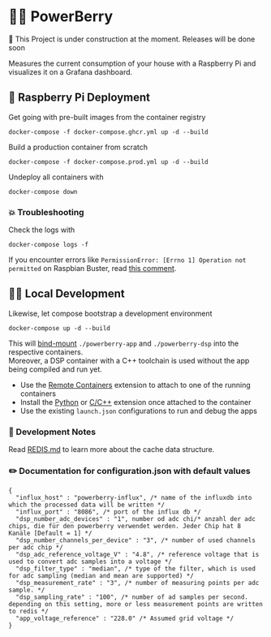 # 🔌🍇 PowerBerry 

:construction_worker: This Project is under construction at the moment. Releases will be done soon

Measures the current consumption of your house with a Raspberry Pi and visualizes it on a Grafana dashboard.


## 🍓 Raspberry Pi Deployment

Get going with pre-built images from the container registry

    docker-compose -f docker-compose.ghcr.yml up -d --build

Build a production container from scratch

    docker-compose -f docker-compose.prod.yml up -d --build

Undeploy all containers with

    docker-compose down

### 💥 Troubleshooting

Check the logs with

    docker-compose logs -f

If you encounter errors like `PermissionError: [Errno 1] Operation not permitted` on Raspbian Buster, read [this comment](https://github.com/Steckdoose4711/powerberry/issues/13#issuecomment-955240891).

## 👩‍💻 Local Development

Likewise, let compose bootstrap a development environment

    docker-compose up -d --build

This will [bind-mount](https://docs.docker.com/storage/bind-mounts/) `./powerberry-app` and `./powerberry-dsp` into the respective containers.  
Moreover, a DSP container with a C++ toolchain is used without the app being compiled and run yet.

- Use the [Remote Containers](https://marketplace.visualstudio.com/items?itemName=ms-vscode-remote.remote-containers) extension to attach to one of the running containers
- Install the [Python](https://marketplace.visualstudio.com/items?itemName=ms-python.python) or [C/C++](https://marketplace.visualstudio.com/items?itemName=ms-vscode.cpptools) extension once attached to the container
- Use the existing `launch.json` configurations to run and debug the apps

### 📃 Development Notes

Read [REDIS.md](REDIS.md) to learn more about the cache data structure.

### :pencil2: Documentation for configuration.json with default values
```jsonc
{
  "influx_host" : "powerberry-influx", /* name of the influxdb into which the processed data will be written */
  "influx_port" : "8086", /* port of the influx db */
  "dsp_number_adc_devices" : "1", number od adc chi/* anzahl der adc chips, die für den powerberry verwendet werden. Jeder Chip hat 8 Kanäle [Default = 1] */
  "dsp_number_channels_per_device" : "3", /* number of used channels per adc chip */
  "dsp_adc_reference_voltage_V" : "4.8", /* reference voltage that is used to convert adc samples into a voltage */
  "dsp_filter_type" : "median", /* type of the filter, which is used for adc sampling (median and mean are supported) */
  "dsp_measurement_rate" : "3", /* number of measuring points per adc sample. */
  "dsp_sampling_rate" : "100", /* number of ad samples per second. depending on this setting, more or less measurement points are written to redis */
  "app_voltage_reference" : "228.0" /* Assumed grid voltage */
}
```


